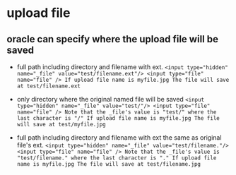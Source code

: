 upload file
=============

## oracle can specify where the upload file will be saved

* full path including directory and filename with ext.
`
	<input type="hidden" name="_file" value="test/filename.ext"/>
	<input type="file" name="file" />
	If upload file name is myfile.jpg
	The file will save at test/filename.ext
`

* only directory where the original named file will be saved
`
	<input type="hidden" name="_file" value="test/"/>
	<input type="file" name="file" />
	Note that the _file's value is "test/" where the last character is "/"
	If upload file name is myfile.jpg
	The file will save at test/myfile.jpg
`

* full path including directory and filename with ext the same as original file's ext.
`
	<input type="hidden" name="_file" value="test/filename."/>
	<input type="file" name="file" />
	Note that the _file's value is "test/filename." where the last character is "."
	If upload file name is myfile.jpg
	The file will save at test/filename.jpg
`